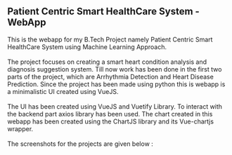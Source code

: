 ## Patient Centric Smart HealthCare System - WebApp

This is the webapp for my B.Tech Project namely Patient Centric Smart HealthCare System using Machine Learning Approach.<br/><br/>
The project focuses on creating a smart heart condition analysis and diagnosis suggestion system. Till now work has been done in the first two parts of the project, which are Arrhythmia Detection and Heart Disease Prediction. Since the project has been made using python this is webapp is a minimalistic UI created using VueJS.<br/><br/>
The UI has been created using VueJS and Vuetify Library. To interact with the backend part axios library has been used. The chart created in this webapp has been created using the ChartJS library and its Vue-chartjs wrapper.<br/><br/>
The screenshots for the projects are given below : <br/>

